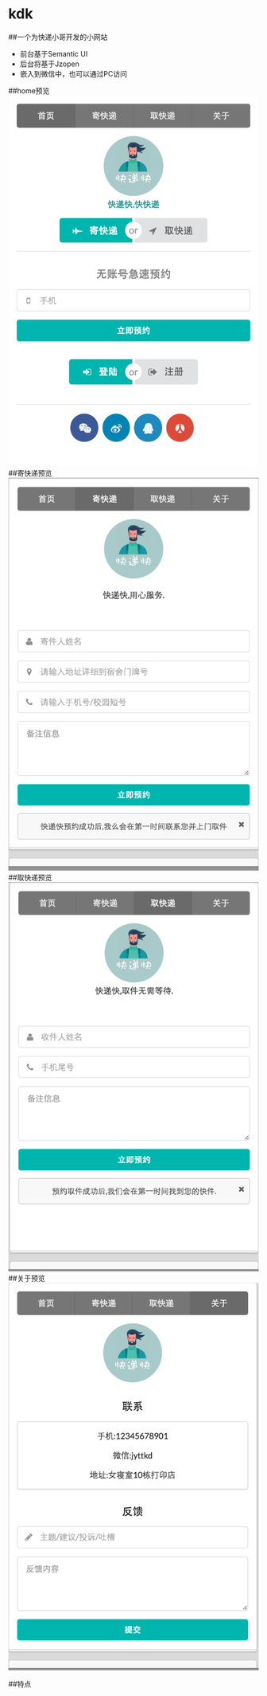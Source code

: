 # kdk
##一个为快递小哥开发的小网站

* 前台基于Semantic UI
* 后台将基于Jzopen
* 嵌入到微信中，也可以通过PC访问



##home预览
![首页](https://github.com/jank2014/kdk/blob/master/images/home.png?raw=true)
##寄快递预览
![寄快递](https://github.com/jank2014/kdk/blob/master/images/jkd.png?raw=true)
##取快递预览
![取快递](https://github.com/jank2014/kdk/blob/master/images/qkd.png?raw=true)
##关于预览
![关于](https://github.com/jank2014/kdk/blob/master/images/about.png?raw=true)

##特点


